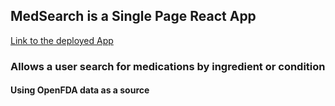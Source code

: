 ## MedSearch is a Single Page React App

[Link to the deployed App](https://nick404s.github.io/medsearch-spa-react/)

### Allows a user search for medications by ingredient or condition

#### Using OpenFDA data as a source
